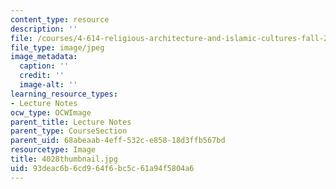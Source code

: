```yaml
---
content_type: resource
description: ''
file: /courses/4-614-religious-architecture-and-islamic-cultures-fall-2002/93deac6b6cd964f6bc5c61a94f5804a6_4028thumbnail.jpg
file_type: image/jpeg
image_metadata:
  caption: ''
  credit: ''
  image-alt: ''
learning_resource_types:
- Lecture Notes
ocw_type: OCWImage
parent_title: Lecture Notes
parent_type: CourseSection
parent_uid: 68abeaab-4eff-532c-e858-18d3ffb567bd
resourcetype: Image
title: 4028thumbnail.jpg
uid: 93deac6b-6cd9-64f6-bc5c-61a94f5804a6
---
```

